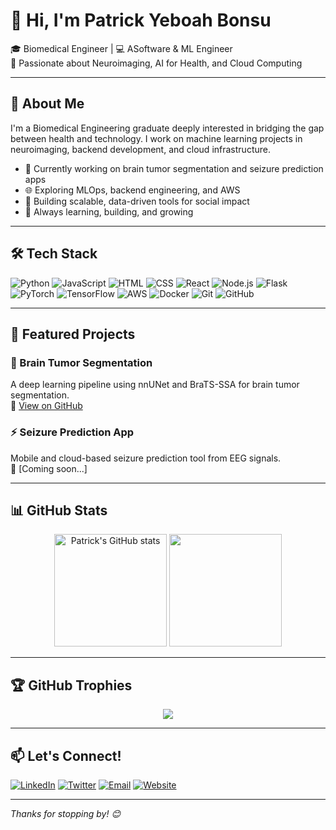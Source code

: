 # 👋 Hi, I'm Patrick Yeboah Bonsu

🎓 Biomedical Engineer | 💻 ASoftware & ML Engineer  
🧠 Passionate about Neuroimaging, AI for Health, and Cloud Computing

---

## 💬 About Me

I'm a Biomedical Engineering graduate deeply interested in bridging the gap between health and technology. I work on machine learning projects in neuroimaging, backend development, and cloud infrastructure.

- 🧠 Currently working on brain tumor segmentation and seizure prediction apps  
- 🌐 Exploring MLOps, backend engineering, and AWS  
- 🚀 Building scalable, data-driven tools for social impact  
- 📖 Always learning, building, and growing

---

## 🛠️ Tech Stack

![Python](https://img.shields.io/badge/-Python-3776AB?style=flat&logo=python&logoColor=white)
![JavaScript](https://img.shields.io/badge/-JavaScript-F7DF1E?style=flat&logo=javascript&logoColor=black)
![HTML](https://img.shields.io/badge/-HTML5-E34F26?style=flat&logo=html5&logoColor=white)
![CSS](https://img.shields.io/badge/-CSS3-1572B6?style=flat&logo=css3)
![React](https://img.shields.io/badge/-React-61DAFB?style=flat&logo=react&logoColor=black)
![Node.js](https://img.shields.io/badge/-Node.js-339933?style=flat&logo=nodedotjs&logoColor=white)
![Flask](https://img.shields.io/badge/-Flask-000000?style=flat&logo=flask)
![PyTorch](https://img.shields.io/badge/-PyTorch-EE4C2C?style=flat&logo=pytorch&logoColor=white)
![TensorFlow](https://img.shields.io/badge/-TensorFlow-FF6F00?style=flat&logo=tensorflow&logoColor=white)
![AWS](https://img.shields.io/badge/-AWS-232F3E?style=flat&logo=amazonaws)
![Docker](https://img.shields.io/badge/-Docker-2496ED?style=flat&logo=docker&logoColor=white)
![Git](https://img.shields.io/badge/-Git-F05032?style=flat&logo=git&logoColor=white)
![GitHub](https://img.shields.io/badge/-GitHub-181717?style=flat&logo=github)

---

## 🚀 Featured Projects

### 🧠 Brain Tumor Segmentation
A deep learning pipeline using nnUNet and BraTS-SSA for brain tumor segmentation.  
🔗 [View on GitHub](https://github.com/yourusername/brain-tumor-segmentation)

### ⚡ Seizure Prediction App
Mobile and cloud-based seizure prediction tool from EEG signals.  
🔗 [Coming soon...]

---

## 📊 GitHub Stats

<p align="center">
  <img src="https://github-readme-stats.vercel.app/api?username=Patrick-Bonsu&show_icons=true&theme=github_dark" alt="Patrick's GitHub stats" height="180" />
  <img src="https://github-readme-streak-stats.herokuapp.com/?user=Patrick-Bonsu&theme=github-dark" height="180" />
</p>

---

## 🏆 GitHub Trophies

<p align="center">
  <img src="https://github-profile-trophy.vercel.app/?username=Patrick-Bonsu&theme=radical&column=4&margin-w=15&margin-h=15" />
</p>

---

## 📫 Let's Connect!

[![LinkedIn](https://img.shields.io/badge/-LinkedIn-0077B5?style=flat&logo=linkedin)](https://linkedin.com/in/patrick-yeboah-bonsu)
[![Twitter](https://img.shields.io/badge/-Twitter-1DA1F2?style=flat&logo=twitter&logoColor=white)](https://twitter.com/murphy_bonsu)
[![Email](https://img.shields.io/badge/-Email-D14836?style=flat&logo=gmail&logoColor=white)](mailto:pybonsu@gmail.com)
[![Website](https://img.shields.io/badge/-Portfolio-000000?style=flat&logo=githubpages&logoColor=white)](https://patrick-bonsu.github.io)

---

_Thanks for stopping by! 😊_
